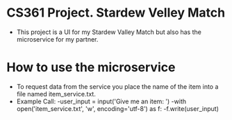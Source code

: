# CS361 Project. Stardew Velley Match
- This project is a UI for my Stardew Valley Match but also has the microservice for my partner.
# How to use the microservice
- To request data from the service you place the name of the item into a file named item_service.txt.
- Example Call:
-user_input = input('Give me an item: ')
-with open('item_service.txt', 'w', encoding='utf-8') as f:
  -f.write(user_input)

